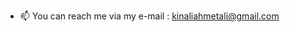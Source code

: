 - 📫 You can reach me via my e-mail : kinaliahmetali@gmail.com

<!---
Quiry-AAK/Quiry-AAK is a ✨ special ✨ repository because its `README.md` (this file) appears on your GitHub profile.
You can click the Preview link to take a look at your changes.
--->
